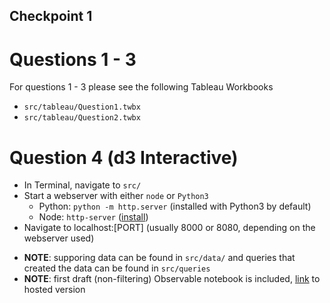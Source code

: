 ## Checkpoint 1

# Questions 1 - 3
For questions 1 - 3 please see the following Tableau Workbooks
- `src/tableau/Question1.twbx`
- `src/tableau/Question2.twbx`

# Question 4 (d3 Interactive)
- In Terminal, navigate to `src/`
- Start a webserver with either `node` or `Python3`
  - Python: `python -m http.server` (installed with Python3 by default)
  - Node: `http-server` ([install](https://www.npmjs.com/package/http-server))
- Navigate to localhost:[PORT] (usually 8000 or 8080, depending on the webserver used)

* **NOTE**: supporing data can be found in `src/data/` and queries that created the data can be found in `src/queries`
* **NOTE**: first draft (non-filtering) Observable notebook is included, [link](https://observablehq.com/@blainerothrock/untitled) to hosted version 
